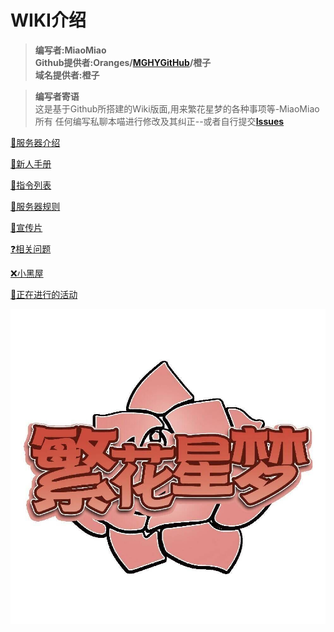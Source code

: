 # WIKI介绍
>**编写者:MiaoMiao**<br>
>**Github提供者:Oranges/[MGHYGitHub](https://github.com/MGHYGitHub)/橙子**
><br>
>**域名提供者:橙子**
><br>

> **编写者寄语**<br>
> 这是基于Github所搭建的Wiki版面,用来繁花星梦的各种事项等-MiaoMiao所有
> 任何编写私聊本喵进行修改及其纠正--或者自行提交[**Issues**](https://github.com/MGHYGitHub/FHXM-WIKI/issues)

[📢服务器介绍](/Server_introduce/Basic_introduce.md)

[📄新人手册](/tutorial/README.md)

[📜指令列表](/instructions/README.md)

[📑服务器规则](/Server_rule/README.md)

[🍏宣传片](/disseminate/README.md)

[❓相关问题](/Related_problem/Summary.md)

[❌小黑屋](/Dark_room/Official_ban.md)

[🌟正在进行的活动](/Ongoing_activities/Long_term_activities.md)

![cover](images/coverimg.jpg)
